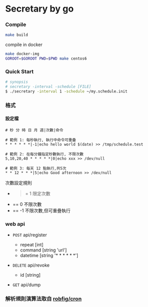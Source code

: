 # Secretary by go

### Compile

```sh
make build
```

compile in docker

```sh
make docker-img
GOROOT=$GOROOT PWD=$PWD make centos6
```

### Quick Start

```sh
# synopsis
# secretary -interval -schedule [FILE]
$ ./secretary -interval 1 -schedule ~/my.schedule.init
```

### 格式

#### 設定檔
```
# 秒 分 時 日 月 週|次數|命令

# 範例 1: 每秒執行, 執行中命令可重疊
* * * * * *|-1|echo hello world $(date) >> /tmp/schedule.test

# 範例 2: 在每分鐘指定秒數執行, 不限次數
5,10,20,40 * * * * *|0|echo xxx >> /dev/null

# 範例 3: 每天 12 點執行,共5次
* * 12 * * *|5|echo Good afternoon >> /dev/null
```

次數設定規則

* >= 1 限定次數
* == 0 不限次數
* == -1 不限次數,但可重疊執行

### web api

- `POST` api/register

    * repeat [int]
    * command [string 'url']
    * datetime [string '* * * * * *']

- `DELETE` api/revoke

    * id [string]

- `GET` api/dump

### 解析規則演算法取自 [robfig/cron]

[robfig/cron]:https://github.com/robfig/cron

